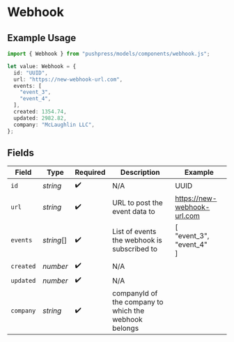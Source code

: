 # Webhook

## Example Usage

```typescript
import { Webhook } from "pushpress/models/components/webhook.js";

let value: Webhook = {
  id: "UUID",
  url: "https://new-webhook-url.com",
  events: [
    "event_3",
    "event_4",
  ],
  created: 1354.74,
  updated: 2982.82,
  company: "McLaughlin LLC",
};
```

## Fields

| Field                                                 | Type                                                  | Required                                              | Description                                           | Example                                               |
| ----------------------------------------------------- | ----------------------------------------------------- | ----------------------------------------------------- | ----------------------------------------------------- | ----------------------------------------------------- |
| `id`                                                  | *string*                                              | :heavy_check_mark:                                    | N/A                                                   | UUID                                                  |
| `url`                                                 | *string*                                              | :heavy_check_mark:                                    | URL to post the event data to                         | https://new-webhook-url.com                           |
| `events`                                              | *string*[]                                            | :heavy_check_mark:                                    | List of events the webhook is subscribed to           | [<br/>"event_3",<br/>"event_4"<br/>]                  |
| `created`                                             | *number*                                              | :heavy_check_mark:                                    | N/A                                                   |                                                       |
| `updated`                                             | *number*                                              | :heavy_check_mark:                                    | N/A                                                   |                                                       |
| `company`                                             | *string*                                              | :heavy_check_mark:                                    | companyId of the company to which the webhook belongs |                                                       |
